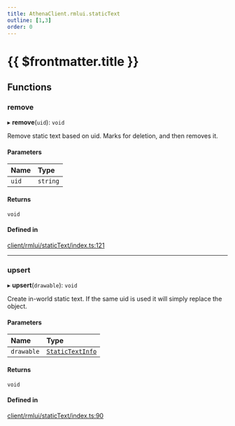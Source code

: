 ```yaml
---
title: AthenaClient.rmlui.staticText
outline: [1,3]
order: 0
---
```


# {{ $frontmatter.title }}


## Functions

### remove

▸ **remove**(`uid`): `void`

Remove static text based on uid.
Marks for deletion, and then removes it.

#### Parameters

| Name | Type |
| :------ | :------ |
| `uid` | `string` |

#### Returns

`void`

#### Defined in

[client/rmlui/staticText/index.ts:121](https://github.com/Stuyk/altv-athena/blob/552012ca4/src/core/client/rmlui/staticText/index.ts#L121)

___

### upsert

▸ **upsert**(`drawable`): `void`

Create in-world static text.
If the same uid is used it will simply replace the object.

#### Parameters

| Name | Type |
| :------ | :------ |
| `drawable` | [`StaticTextInfo`](../interfaces/client_rmlui_staticText_staticTextInterfaces_StaticTextInfo.md) |

#### Returns

`void`

#### Defined in

[client/rmlui/staticText/index.ts:90](https://github.com/Stuyk/altv-athena/blob/552012ca4/src/core/client/rmlui/staticText/index.ts#L90)
